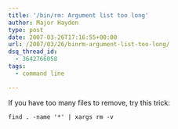 ```yaml
---
title: '/bin/rm: Argument list too long'
author: Major Hayden
type: post
date: 2007-03-26T17:16:55+00:00
url: /2007/03/26/binrm-argument-list-too-long/
dsq_thread_id:
  - 3642766058
tags:
  - command line

---
```

If you have too many files to remove, try this trick:

`find . -name '*' | xargs rm -v`